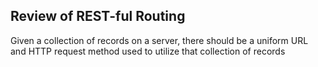 ## Review of REST-ful Routing

Given a collection of records on a server, there should be a uniform URL and HTTP request method used to utilize that collection of records